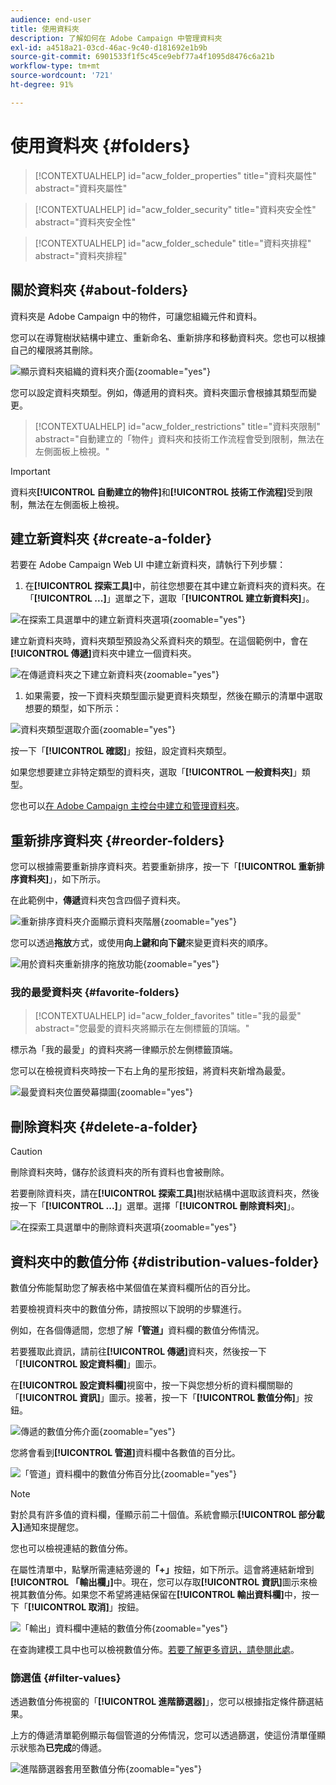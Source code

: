 ```yaml
---
audience: end-user
title: 使用資料夾
description: 了解如何在 Adobe Campaign 中管理資料夾
exl-id: a4518a21-03cd-46ac-9c40-d181692e1b9b
source-git-commit: 6901533f1f5c45ce9ebf77a4f1095d8476c6a21b
workflow-type: tm+mt
source-wordcount: '721'
ht-degree: 91%

---
```


# 使用資料夾 {#folders}

>[!CONTEXTUALHELP]
>id="acw_folder_properties"
>title="資料夾屬性"
>abstract="資料夾屬性"

>[!CONTEXTUALHELP]
>id="acw_folder_security"
>title="資料夾安全性"
>abstract="資料夾安全性"

>[!CONTEXTUALHELP]
>id="acw_folder_schedule"
>title="資料夾排程"
>abstract="資料夾排程"

## 關於資料夾 {#about-folders}

資料夾是 Adobe Campaign 中的物件，可讓您組織元件和資料。

您可以在導覽樹狀結構中建立、重新命名、重新排序和移動資料夾。您也可以根據自己的權限將其刪除。

![顯示資料夾組織的資料夾介面](assets/folders.png){zoomable="yes"}

您可以設定資料夾類型。例如，傳遞用的資料夾。資料夾圖示會根據其類型而變更。

>[!CONTEXTUALHELP]
>id="acw_folder_restrictions"
>title="資料夾限制"
>abstract="自動建立的「物件」資料夾和技術工作流程會受到限制，無法在左側面板上檢視。"

>[!IMPORTANT]
>
>資料夾&#x200B;**[!UICONTROL 自動建立的物件]**&#x200B;和&#x200B;**[!UICONTROL 技術工作流程]**&#x200B;受到限制，無法在左側面板上檢視。


## 建立新資料夾 {#create-a-folder}

若要在 Adobe Campaign Web UI 中建立新資料夾，請執行下列步驟：

1. 在&#x200B;**[!UICONTROL 探索工具]**&#x200B;中，前往您想要在其中建立新資料夾的資料夾。在「**[!UICONTROL ...]**」選單之下，選取「**[!UICONTROL 建立新資料夾]**」。

![在探索工具選單中的建立新資料夾選項](assets/folder_create.png){zoomable="yes"}

建立新資料夾時，資料夾類型預設為父系資料夾的類型。在這個範例中，會在&#x200B;**[!UICONTROL 傳遞]**&#x200B;資料夾中建立一個資料夾。

![在傳遞資料夾之下建立新資料夾](assets/folder_new.png){zoomable="yes"}

1. 如果需要，按一下資料夾類型圖示變更資料夾類型，然後在顯示的清單中選取想要的類型，如下所示：

![資料夾類型選取介面](assets/folder_type.png){zoomable="yes"}

按一下「**[!UICONTROL 確認]**」按鈕，設定資料夾類型。

如果您想要建立非特定類型的資料夾，選取「**[!UICONTROL 一般資料夾]**」類型。

您也可以[在 Adobe Campaign 主控台中建立和管理資料夾](https://experienceleague.adobe.com/zh-hant/docs/campaign/campaign-v8/config/configuration/folders-and-views)。

## 重新排序資料夾 {#reorder-folders}

您可以根據需要重新排序資料夾。若要重新排序，按一下「**[!UICONTROL 重新排序資料夾]**」，如下所示。

在此範例中，**傳遞**&#x200B;資料夾包含四個子資料夾。

![重新排序資料夾介面顯示資料夾階層](assets/folder-reorder.png){zoomable="yes"}

您可以透過&#x200B;**拖放**&#x200B;方式，或使用&#x200B;**向上鍵和向下鍵**&#x200B;來變更資料夾的順序。

![用於資料夾重新排序的拖放功能](assets/folder-draganddrop.png){zoomable="yes"}

### 我的最愛資料夾 {#favorite-folders}

>[!CONTEXTUALHELP]
>id="acw_folder_favorites"
>title="我的最愛"
>abstract="您最愛的資料夾將顯示在左側標籤的頂端。"

標示為「我的最愛」的資料夾將一律顯示於左側標籤頂端。

您可以在檢視資料夾時按一下右上角的星形按鈕，將資料夾新增為最愛。

![最愛資料夾位置熒幕擷圖](assets/folders-favorite.png){zoomable="yes"}

## 刪除資料夾 {#delete-a-folder}

>[!CAUTION]
>
>刪除資料夾時，儲存於該資料夾的所有資料也會被刪除。

若要刪除資料夾，請在&#x200B;**[!UICONTROL 探索工具]**&#x200B;樹狀結構中選取該資料夾，然後按一下「**[!UICONTROL ...]**」選單。選擇「**[!UICONTROL 刪除資料夾]**」。

![在探索工具選單中的刪除資料夾選項](assets/folder_delete.png){zoomable="yes"}

## 資料夾中的數值分佈 {#distribution-values-folder}

數值分佈能幫助您了解表格中某個值在某資料欄所佔的百分比。

若要檢視資料夾中的數值分佈，請按照以下說明的步驟進行。

例如，在各個傳遞間，您想了解&#x200B;**「管道」**&#x200B;資料欄的數值分佈情況。

若要獲取此資訊，請前往&#x200B;**[!UICONTROL 傳遞]**&#x200B;資料夾，然後按一下「**[!UICONTROL 設定資料欄]**」圖示。

在&#x200B;**[!UICONTROL 設定資料欄]**&#x200B;視窗中，按一下與您想分析的資料欄關聯的「**[!UICONTROL 資訊]**」圖示。接著，按一下「**[!UICONTROL 數值分佈]**」按鈕。

![傳遞的數值分佈介面](assets/values_deliveries.png){zoomable="yes"}

您將會看到&#x200B;**[!UICONTROL 管道]**&#x200B;資料欄中各數值的百分比。

![「管道」資料欄中的數值分佈百分比](assets/values_percentage.png){zoomable="yes"}

>[!NOTE]
>
>對於具有許多值的資料欄，僅顯示前二十個值。系統會顯示&#x200B;**[!UICONTROL 部分載入]**&#x200B;通知來提醒您。

您也可以檢視連結的數值分佈。

在屬性清單中，點擊所需連結旁邊的&#x200B;**「+」**&#x200B;按鈕，如下所示。這會將連結新增到&#x200B;**[!UICONTROL 「輸出欄」]**&#x200B;中。現在，您可以存取&#x200B;**[!UICONTROL 資訊]**&#x200B;圖示來檢視其數值分佈。如果您不希望將連結保留在&#x200B;**[!UICONTROL 輸出資料欄]**&#x200B;中，按一下「**[!UICONTROL 取消]**」按鈕。

![「輸出」資料欄中連結的數值分佈](assets/values_link.png){zoomable="yes"}

在查詢建模工具中也可以檢視數值分佈。[若要了解更多資訊，請參閱此處](../query/build-query.md#distribution-of-values-in-a-query)。

### 篩選值 {#filter-values}

透過數值分佈視窗的「**[!UICONTROL 進階篩選器]**」，您可以根據指定條件篩選結果。

上方的傳遞清單範例顯示每個管道的分佈情況，您可以透過篩選，使這份清單僅顯示狀態為&#x200B;**已完成**&#x200B;的傳遞。

![進階篩選器套用至數值分佈](assets/values_filter.png){zoomable="yes"}